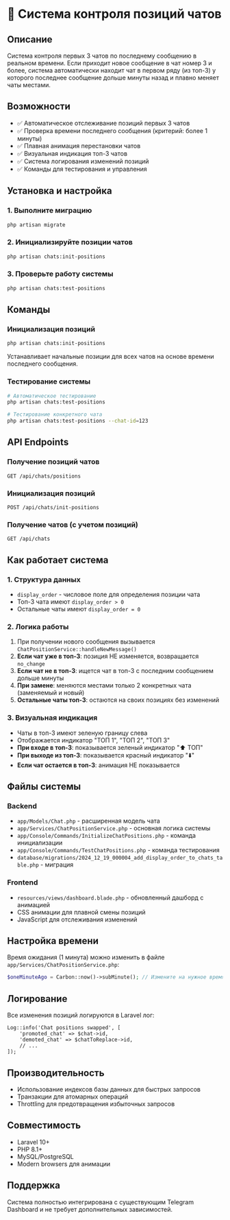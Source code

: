 # 🎯 Система контроля позиций чатов

## Описание
Система контроля первых 3 чатов по последнему сообщению в реальном времени. Если приходит новое сообщение в чат номер 3 и более, система автоматически находит чат в первом ряду (из топ-3) у которого последнее сообщение дольше минуты назад и плавно меняет чаты местами.

## Возможности
- ✅ Автоматическое отслеживание позиций первых 3 чатов
- ✅ Проверка времени последнего сообщения (критерий: более 1 минуты)
- ✅ Плавная анимация перестановки чатов
- ✅ Визуальная индикация топ-3 чатов
- ✅ Система логирования изменений позиций
- ✅ Команды для тестирования и управления

## Установка и настройка

### 1. Выполните миграцию
```bash
php artisan migrate
```

### 2. Инициализируйте позиции чатов
```bash
php artisan chats:init-positions
```

### 3. Проверьте работу системы
```bash
php artisan chats:test-positions
```

## Команды

### Инициализация позиций
```bash
php artisan chats:init-positions
```
Устанавливает начальные позиции для всех чатов на основе времени последнего сообщения.

### Тестирование системы
```bash
# Автоматическое тестирование
php artisan chats:test-positions

# Тестирование конкретного чата
php artisan chats:test-positions --chat-id=123
```

## API Endpoints

### Получение позиций чатов
```
GET /api/chats/positions
```

### Инициализация позиций
```
POST /api/chats/init-positions
```

### Получение чатов (с учетом позиций)
```
GET /api/chats
```

## Как работает система

### 1. Структура данных
- `display_order` - числовое поле для определения позиции чата
- Топ-3 чата имеют `display_order > 0`
- Остальные чаты имеют `display_order = 0`

### 2. Логика работы
1. При получении нового сообщения вызывается `ChatPositionService::handleNewMessage()`
2. **Если чат уже в топ-3**: позиция НЕ изменяется, возвращается `no_change`
3. **Если чат не в топ-3**: ищется чат в топ-3 с последним сообщением дольше минуты
4. **При замене**: меняются местами только 2 конкретных чата (заменяемый и новый)
5. **Остальные чаты топ-3**: остаются на своих позициях без изменений

### 3. Визуальная индикация
- Чаты в топ-3 имеют зеленую границу слева
- Отображается индикатор "ТОП 1", "ТОП 2", "ТОП 3"
- **При входе в топ-3**: показывается зеленый индикатор "⬆️ ТОП"
- **При выходе из топ-3**: показывается красный индикатор "⬇️"
- **Если чат остается в топ-3**: анимация НЕ показывается

## Файлы системы

### Backend
- `app/Models/Chat.php` - расширенная модель чата
- `app/Services/ChatPositionService.php` - основная логика системы
- `app/Console/Commands/InitializeChatPositions.php` - команда инициализации
- `app/Console/Commands/TestChatPositions.php` - команда тестирования
- `database/migrations/2024_12_19_000004_add_display_order_to_chats_table.php` - миграция

### Frontend
- `resources/views/dashboard.blade.php` - обновленный дашборд с анимацией
- CSS анимации для плавной смены позиций
- JavaScript для отслеживания изменений

## Настройка времени
Время ожидания (1 минута) можно изменить в файле `app/Services/ChatPositionService.php`:
```php
$oneMinuteAgo = Carbon::now()->subMinute(); // Измените на нужное время
```

## Логирование
Все изменения позиций логируются в Laravel лог:
```
Log::info('Chat positions swapped', [
    'promoted_chat' => $chat->id,
    'demoted_chat' => $chatToReplace->id,
    // ...
]);
```

## Производительность
- Использование индексов базы данных для быстрых запросов
- Транзакции для атомарных операций
- Throttling для предотвращения избыточных запросов

## Совместимость
- Laravel 10+
- PHP 8.1+
- MySQL/PostgreSQL
- Modern browsers для анимации

## Поддержка
Система полностью интегрирована с существующим Telegram Dashboard и не требует дополнительных зависимостей. 